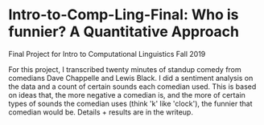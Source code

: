 # Intro-to-Comp-Ling-Final: Who is funnier? A Quantitative Approach
Final Project for Intro to Computational Linguistics Fall 2019

For this project, I transcribed twenty minutes of standup comedy from comedians Dave Chappelle and Lewis Black. I did a sentiment analysis on the data and a count of certain sounds each comedian used. This is based on ideas that, the more negative a comedian is, and the more of certain types of sounds the comedian uses (think 'k' like 'clock'), the funnier that comedian would be. Details + results are in the writeup.
